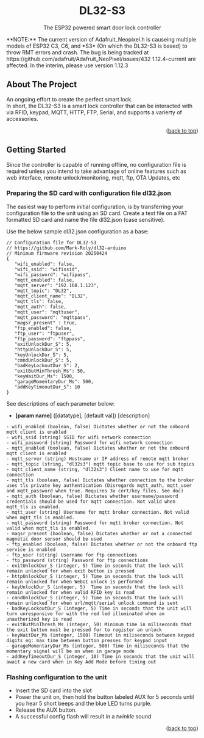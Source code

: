 <a id="readme-top"></a>
  <h1 align="center">DL32-S3</h1>
  <p align="center">
    The ESP32 powered smart door lock controller
    <br />
  </p>
**NOTE:** The current version of Adafruit_Neopixel.h is causeing multiple models of ESP32 C3, C6, and *S3* (On which the DL32-S3 is based) to throw RMT errors and crash.
The bug is being tracked at https://github.com/adafruit/Adafruit_NeoPixel/issues/432
1.12.4-current are affected. In the interim, please use version 1.12.3

<!-- ABOUT THE PROJECT -->
## About The Project
An ongoing effort to create the perfect smart lock.<br/>
In short, the DL32-S3 is a smart lock controller that can be interacted with via RFID, keypad, MQTT, HTTP, FTP, Serial, and supports a varierty of accessories.
<p align="right">(<a href="#readme-top">back to top</a>)</p>

<!-- GETTING STARTED -->
## Getting Started

Since the controller is capable of running offline, no configuration file is required unless you intend to take advantage of online features such as web interface, remote unlock/monitoring, mqtt, ftp, OTA Updates, etc

### Preparing the SD card with configuration file dl32.json
The easiest way to perform initial configuration, is by transferring your configuration file to the unit using an SD card. Create a text file on a FAT formatted SD card and name the file dl32.json (case sensitive).

Use the below sample dl32.json configuration as a base:
 ```   
// Configuration file for DL32-S3
// https://github.com/Mark-Roly/dl32-arduino
// Minimum firmware revision 20250424
{
    "wifi_enabled": false,
    "wifi_ssid": "wifissid",
    "wifi_password": "wifipass",
    "mqtt_enabled": false,
    "mqtt_server": "192.168.1.123",
    "mqtt_topic": "DL32",
    "mqtt_client_name": "DL32",
    "mqtt_tls": false,
    "mqtt_auth": false,
    "mqtt_user": "mqttuser",
    "mqtt_password": "mqttpass",
    "magsr_present" : true,
    "ftp_enabled": false,
    "ftp_user": "ftpuser",
    "ftp_password": "ftppass",
    "exitUnlockDur_S": 5,
    "httpUnlockDur_S": 5,
    "keyUnlockDur_S": 5,
    "cmndUnlockDur_S": 5,
    "badKeyLockoutDur_S": 2,
    "exitButMinThresh_Ms": 50,
    "keyWaitDur_Ms": 1500,
    "garageMomentaryDur_Ms": 500,
    "addKeyTimeoutDur_S": 10
}
```

See descriptions of each parameter below:

- **[param name]** ([datatype], [default val]) [description]
```
- wifi_enabled (boolean, false) Dictates whether or not the onboard mqtt client is enabled 
- wifi_ssid (string) SSID for wifi network connection
- wifi_password (string) Password for wifi network connection
- mqtt_enabled (boolean, false) Dictates whether or not the onboard mqtt client is enabled 
- mqtt_server (string) Hostname or IP address of remote mqtt broker
- mqtt_topic (string, "dl32s3") mqtt topic base to use for sub topics
- mqtt_client_name (string, "dl32s3") Client name to use for mqtt connection
- mqtt_tls (boolean, false) Dictates whether connection to the broker uses tls private key authentication (Disregards mqtt_auth, mqtt_user and mqtt_password when true. Requires 3x cert/key files. See doc)
- mqtt_auth (boolean, false) Dictates whether username/password credentials should be used for mqtt connection. Not valid when mqtt_tls is enabled.
- mqtt_user (string) Username for mqtt broker connection. Not valid when mqtt_tls is enabled.
- mqtt_password (string) Password for mqtt broker connection. Not valid when mqtt_tls is enabled.
- magsr_present (boolean, false) Dictates whether or not a connected magnetic door sensor should be used 
- ftp_enabled (boolean, false) Dictates whether or not the onboard ftp service is enabled 
- ftp_user (string) Username for ftp connections
- ftp_password (string) Password for ftp connections
- exitUnlockDur_S (integer, 5) Time in seconds that the lock will remain unlocked for when exit button is pressed
- httpUnlockDur_S (integer, 5) Time in seconds that the lock will remain unlocked for when WebUI unlock is performed
- keyUnlockDur_S (integer, 5)  Time in seconds that the lock will remain unlocked for when valid RFID key is read
- cmndUnlockDur_S (integer, 5) Time in seconds that the lock will remain unlocked for when url/mqtt/serial unlock command is sent
- badKeyLockoutDur_S (integer, 5) Time in seconds that the unit will turn unresponsive for with the red led illuminated when an unauthorized key is read
- exitButMinThresh_Ms (integer, 50) Minimum time in miliseconds that the exit button must be pressed for to register an unlock
- keyWaitDur_Ms (integer, 1500) Timeout in miliseconds between keypad digits eg: max time between button presses for keypad input
- garageMomentaryDur_Ms (integer, 500) Time in miliseconds that the momentary signal will be on when in garage mode
- addKeyTimeoutDur_S (integer, 10) Time in seconds that the unit will await a new card when in Key Add Mode before timing out
```

### Flashing configuration to the unit
- Insert the SD card into the slot
- Power the unit on, then hold the button labeled AUX for 5 seconds until you hear 5 short beeps and the blue LED turns purple.
- Release the AUX button.
- A successful config flash will result in a *twinkle* sound
<p align="right">(<a href="#readme-top">back to top</a>)</p>
